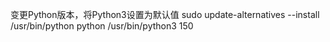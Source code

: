 变更Python版本，将Python3设置为默认值
sudo update-alternatives --install /usr/bin/python python /usr/bin/python3 150
